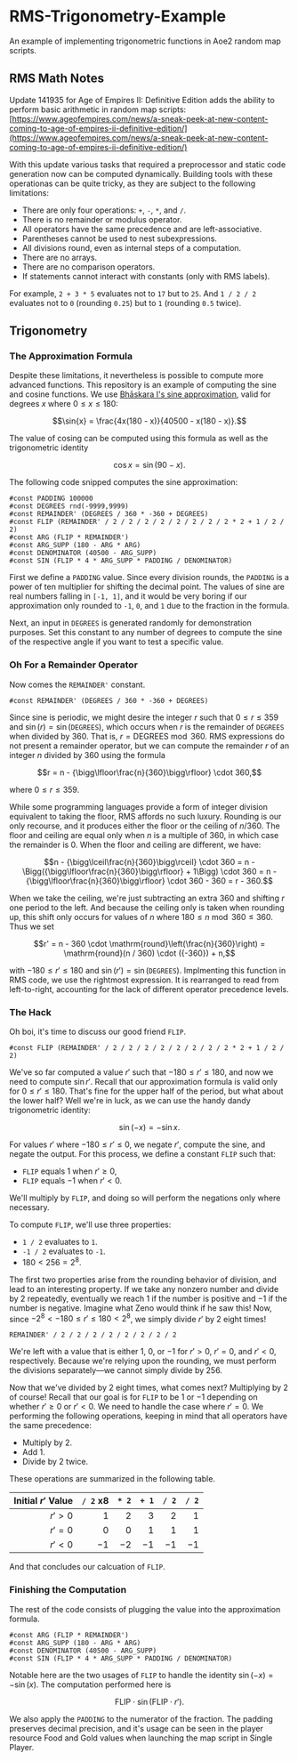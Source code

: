 # RMS-Trigonometry-Example
An example of implementing trigonometric functions in Aoe2 random map scripts.

## RMS Math Notes

Update 141935 for Age of Empires II: Definitive Edition adds the ability to perform basic arithmetic in random map scripts: [https://www.ageofempires.com/news/a-sneak-peek-at-new-content-coming-to-age-of-empires-ii-definitive-edition/](https://www.ageofempires.com/news/a-sneak-peek-at-new-content-coming-to-age-of-empires-ii-definitive-edition/)

With this update various tasks that required a preprocessor and static code generation now can be computed dynamically.
Building tools with these operationas can be quite tricky, as they are subject to the following limitations:

- There are only four operations: `+`, `-`, `*`, and `/`.
- There is no remainder or modulus operator.
- All operators have the same precedence and are left-associative.
- Parentheses cannot be used to nest subexpressions.
- All divisions round, even as internal steps of a computation.
- There are no arrays.
- There are no comparison operators.
- If statements cannot interact with constants (only with RMS labels).

For example, `2 + 3 * 5` evaluates not to `17` but to `25`.
And `1 / 2 / 2` evaluates not to `0` (rounding `0.25`) but to `1` (rounding `0.5` twice).

## Trigonometry

### The Approximation Formula

Despite these limitations, it nevertheless is possible to compute more advanced functions.
This repository is an example of computing the sine and cosine functions.
We use [Bhāskara I's sine approximation](https://en.wikipedia.org/wiki/Bh%C4%81skara_I%27s_sine_approximation_formula), valid for degrees $x$ where $0 \le x \le 180$:

$$\sin{x} = \frac{4x(180 - x)}{40500 - x(180 - x)}.$$

The value of cosing can be computed using this formula as well as the trigonometric identity

$$\cos{x} = \sin{(90 - x)}.$$

The following code snipped computes the sine approximation:

```text
#const PADDING 100000
#const DEGREES rnd(-9999,9999)
#const REMAINDER' (DEGREES / 360 * -360 + DEGREES)
#const FLIP (REMAINDER' / 2 / 2 / 2 / 2 / 2 / 2 / 2 / 2 * 2 + 1 / 2 / 2)
#const ARG (FLIP * REMAINDER')
#const ARG_SUPP (180 - ARG * ARG)
#const DENOMINATOR (40500 - ARG_SUPP)
#const SIN (FLIP * 4 * ARG_SUPP * PADDING / DENOMINATOR)
```

First we define a `PADDING` value.
Since every division rounds, the `PADDING` is a power of ten multiplier for shifting the decimal point.
The values of sine are real numbers falling in `[-1, 1]`, and it would be very boring if our approximation only rounded to `-1`, `0`, and `1` due to the fraction in the formula.

Next, an input in `DEGREES` is generated randomly for demonstration purposes.
Set this constant to any number of degrees to compute the sine of the respective angle if you want to test a specific value.

### Oh For a Remainder Operator

Now comes the `REMAINDER'` constant.

```text
#const REMAINDER' (DEGREES / 360 * -360 + DEGREES)
```

Since sine is periodic, we might desire the integer $r$ such that $0 \le r \le 359$ and ${\sin(r) = \sin(\mathtt{DEGREES})}$, which occurs when $r$ is the remainder of `DEGREES` when divided by $360$.
That is, ${r = \mathrm{DEGREES} \bmod 360}$.
RMS expressions do not present a remainder operator, but we can compute the remainder $r$ of an integer $n$ divided by $360$ using the formula

$$r = n - {\bigg\lfloor\frac{n}{360}\bigg\rfloor} \cdot 360,$$

where $0 \le r \le 359$.

While some programming languages provide a form of integer division equivalent to taking the floor, RMS affords no such luxury.
Rounding is our only recourse, and it produces either the floor or the ceiling of $n / 360$.
The floor and ceiling are equal only when $n$ is a multiple of $360$, in which case the remainder is $0$.
When the floor and ceiling are different, we have:

$$n - {\bigg\lceil\frac{n}{360}\bigg\rceil} \cdot 360 = n - \Bigg({\bigg\lfloor\frac{n}{360}\bigg\rfloor} + 1\Bigg) \cdot 360 = n - {\bigg\lfloor\frac{n}{360}\bigg\rfloor} \cdot 360 - 360 = r - 360.$$

When we take the ceiling, we're just subtracting an extra $360$ and shifting $r$ one period to the left.
And because the ceiling only is taken when rounding up, this shift only occurs for values of $n$ where $180 \le n \bmod 360 \le 360$.
Thus we set

$$r' = n - 360 \cdot \mathrm{round}\left(\frac{n}{360}\right) = \mathrm{round}(n / 360) \cdot ({-360}) + n,$$

with ${{-180} \le r' \le 180}$ and ${\sin(r')  = \sin(\mathtt{DEGREES})}$.
Implmenting this function in RMS code, we use the rightmost expression.
It is rearranged to read from left-to-right, accounting for the lack of different operator precedence levels.

### The Hack

Oh boi, it's time to discuss our good friend `FLIP`.

```text
#const FLIP (REMAINDER' / 2 / 2 / 2 / 2 / 2 / 2 / 2 / 2 * 2 + 1 / 2 / 2)
```

We've so far computed a value $r'$ such that ${-180 \le r' \le 180}$, and now we need to compute $\sin{} r'$.
Recall that our approximation formula is valid only for ${0 \le r' \le 180}$.
That's fine for the upper half of the period, but what about the lower half?
Well we're in luck, as we can use the handy dandy trigonometric identity:

$$\sin{({-x})} = -\sin{} x.$$

For values $r'$ where ${-180 \le r' \le 0}$, we negate $r'$, compute the sine, and negate the output.
For this process, we define a constant `FLIP` such that:

- `FLIP` equals $1$ when ${r' \ge 0}$,
- `FLIP` equals $-1$ when ${r' < 0}$.

We'll multiply by `FLIP`, and doing so will perform the negations only where necessary.

To compute `FLIP`, we'll use three properties:
- `1 / 2` evaluates to `1`.
- `-1 / 2` evaluates to `-1`.
- ${180 < 256 = 2^8}$.

The first two properties arise from the rounding behavior of division, and lead to an interesting property.
If we take any nonzero number and divide by $2$ repeatedly, eventually we reach $1$ if the number is positive and ${-1}$ if the number is negative.
Imagine what Zeno would think if he saw this!
Now, since ${-2^8 < -180 \le r' \le 180 < 2^8}$, we simply divide $r'$ by $2$ eight times!

```text
REMAINDER' / 2 / 2 / 2 / 2 / 2 / 2 / 2 / 2
```

We're left with a value that is either $1$, $0$, or ${-1}$ for ${r' > 0}$, ${r' = 0}$, and ${r' < 0}$, respectively.
Because we're relying upon the rounding, we must perform the divisions separately—we cannot simply divide by $256$.

Now that we've divided by $2$ eight times, what comes next?
Multiplying by $2$ of course!
Recall that our goal is for `FLIP` to be $1$ or ${-1}$ depending on whether ${r' \ge 0}$ or ${r' < 0}$.
We need to handle the case where ${r' = 0}$.
We performing the following operations, keeping in mind that all operators have the same precedence:

- Multiply by $2$.
- Add $1$.
- Divide by $2$ twice.

These operations are summarized in the following table.

| Initial $r'$ Value | `/ 2` x8 | `* 2`  | `+ 1`  | `/ 2`  | `/ 2`  |
| -----------------: | -------: | -----: | -----: | -----: | -----: |
| $r' > 0$           | $1$      | $2$    | $3$    | $2$    | $1$    |
| $r' = 0$           | $0$      | $0$    | $1$    | $1$    | $1$    |
| $r' < 0$           | ${-1}$   | ${-2}$ | ${-1}$ | ${-1}$ | ${-1}$ |

And that concludes our calcuation of `FLIP`.

### Finishing the Computation

The rest of the code consists of plugging the value into the approximation formula.

```text
#const ARG (FLIP * REMAINDER')
#const ARG_SUPP (180 - ARG * ARG)
#const DENOMINATOR (40500 - ARG_SUPP)
#const SIN (FLIP * 4 * ARG_SUPP * PADDING / DENOMINATOR)
```

Notable here are the two usages of `FLIP` to handle the identity ${\sin{({-x})} = -\sin{(x)}}$.
The computation performed here is

$$\mathrm{FLIP} \cdot \sin(\mathrm{FLIP} \cdot r').$$

We also apply the `PADDING` to the numerator of the fraction.
The padding preserves decimal precision, and it's usage can be seen in the player resource Food and Gold values when launching the map script in Single Player.
